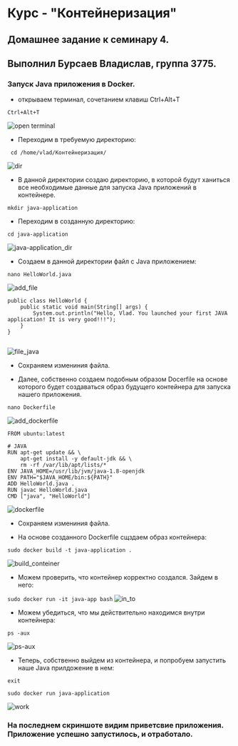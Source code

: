 # Курс - "Контейнеризация"
## Домашнее задание к семинару 4.
## Выполнил Бурсаев Владислав, группа 3775.

### Запуск Java приложения в Docker.
* открываем терминал, сочетанием клавиш Ctrl+Alt+T

``` Ctrl+Alt+T ```

![open terminal](/Homework_4/Sourse/terminal.png)

* Переходим в требуемую директорию:

```  cd /home/vlad/Контейнеризация/ ```

![dir](/Homework_4/Sourse/dir.png)

* В данной директории создаю директорию, в которой будут ханиться все необходимые данные для запуска Java приложений в контейнере.

``` mkdir java-application ```

* Переходим в созданную директорию:

``` cd java-application ```

![java-application_dir](/Homework_4/Sourse/java-application_dir.png)

* Создаем в данной директории файл с Java приложением:

``` nano HelloWorld.java ```

![add_file](/Homework_4/Sourse/file_java_add.png)

``` 
public class HelloWorld {
    public static void main(String[] args) {
        System.out.println("Hello, Vlad. You launched your first JAVA application! It is very good!!!");
    }
}  


```

![file_java](/Homework_4/Sourse/java-aaplication_file.png)


* Сохраняем измениния файла.

* Далее, собственно создаем подобным образом Docerfile на основе которого будет создаваться образ будущего контейнера для запуска нашего приложения.

``` nano Dockerfile ```

![add_dockerfile](/Homework_4/Sourse/add_dokerfile.png)

``` 
FROM ubuntu:latest

# JAVA 
RUN apt-get update && \
    apt-get install -y default-jdk && \
    rm -rf /var/lib/apt/lists/*
ENV JAVA_HOME=/usr/lib/jvm/java-1.8-openjdk
ENV PATH="$JAVA_HOME/bin:${PATH}"
ADD HelloWorld.java .
RUN javac HelloWorld.java
CMD ["java", "HelloWorld"] 

```

![dockerfile](/Homework_4/Sourse/dockerfile.png)

* Сохраняем измениния файла.

* На основе созданного Dockerfile сщздаем образ контейнера:

``` sudo docker build -t java-application . ```

![build_conteiner](/Homework_4/Sourse/conteiner.png)

* Можем проверить, что контейнер корректно создался. Зайдем в него:

``` sudo docker run -it java-app bash ```
 ![in_to](/Homework_4/Sourse/into_conteiner.png)

 * Можем убедиться, что мы действительно находимся внутри контейнера:

 ``` ps -aux ```

![ps-aux](/Homework_4/Sourse/ps-aux.png)

* Теперь, собственно выйдем из контейнера, и попробуем запустить наше Java прилдожение в нем:

``` exit ```

``` sudo docker run java-application ```

![work](/Homework_4/Sourse/Java_application_work.png)

### На последнем скриншоте видим приветсвие приложения. Приложение успешно запустилось, и отработало.











